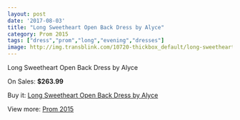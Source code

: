 ```yaml
---
layout: post
date: '2017-08-03'
title: "Long Sweetheart Open Back Dress by Alyce"
category: Prom 2015
tags: ["dress","prom","long","evening","dresses"]
image: http://img.transblink.com/10720-thickbox_default/long-sweetheart-open-back-dress-by-alyce.jpg
---
```

Long Sweetheart Open Back Dress by Alyce

On Sales: **$263.99**
<a href="https://www.transblink.com/en/prom-2015/3485-long-sweetheart-open-back-dress-by-alyce.html"><amp-img layout="responsive" width="600" height="600" src="//img.transblink.com/10720-thickbox_default/long-sweetheart-open-back-dress-by-alyce.jpg" alt="Long Sweetheart Open Back Dress by Alyce 0" /></a>
<a href="https://www.transblink.com/en/prom-2015/3485-long-sweetheart-open-back-dress-by-alyce.html"><amp-img layout="responsive" width="600" height="600" src="//img.transblink.com/10724-thickbox_default/long-sweetheart-open-back-dress-by-alyce.jpg" alt="Long Sweetheart Open Back Dress by Alyce 1" /></a>
<a href="https://www.transblink.com/en/prom-2015/3485-long-sweetheart-open-back-dress-by-alyce.html"><amp-img layout="responsive" width="600" height="600" src="//img.transblink.com/10723-thickbox_default/long-sweetheart-open-back-dress-by-alyce.jpg" alt="Long Sweetheart Open Back Dress by Alyce 2" /></a>
<a href="https://www.transblink.com/en/prom-2015/3485-long-sweetheart-open-back-dress-by-alyce.html"><amp-img layout="responsive" width="600" height="600" src="//img.transblink.com/10722-thickbox_default/long-sweetheart-open-back-dress-by-alyce.jpg" alt="Long Sweetheart Open Back Dress by Alyce 3" /></a>
<a href="https://www.transblink.com/en/prom-2015/3485-long-sweetheart-open-back-dress-by-alyce.html"><amp-img layout="responsive" width="600" height="600" src="//img.transblink.com/10721-thickbox_default/long-sweetheart-open-back-dress-by-alyce.jpg" alt="Long Sweetheart Open Back Dress by Alyce 4" /></a>

Buy it: [Long Sweetheart Open Back Dress by Alyce](https://www.transblink.com/en/prom-2015/3485-long-sweetheart-open-back-dress-by-alyce.html "Long Sweetheart Open Back Dress by Alyce")

View more: [Prom 2015](https://www.transblink.com/en/10-prom-2015 "Prom 2015")